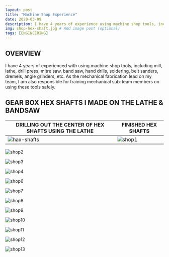 ```yaml
---
layout: post
title: "Machine Shop Experience"
date: 2020-03-09
description: I have 4 years of experience using machine shop tools, including mill, lathe, drill press, mitre saw, band saw, hand drills, soldering, belt sanders, dremels, angle grinders, etc.  As the mechanical fabrication lead on my team, I am also responsible for training mechanical sub-team members on using these tools safely.   # Add post description (optional)
img: shop-hex-shaft.jpg # Add image post (optional)
tags: [ENGINEERING]
---
```


## OVERVIEW
I have 4 years of experienced with using machine shop tools, including mill, lathe, drill press, mitre saw, band saw, hand drills, soldering, belt sanders, dremels, angle grinders, etc.  As the mechanical fabrication lead on my team, I am also responsible for training mechanical sub-team members on using these tools safely.

## GEAR BOX HEX SHAFTS I MADE ON THE LATHE & BANDSAW

DRILLING OUT THE CENTER OF HEX SHAFTS USING THE LATHE | FINISHED HEX SHAFTS
----------------------------------------------------- | -------------------
![hax-shafts](http://natgrrl.github.io/assets/img/shop-hex-shaft.jpg) | ![shop1](http://natgrrl.github.io/assets/img/shop1.jpg)

![shop2](http://natgrrl.github.io/assets/img/shop2.jpg)

![shop3](http://natgrrl.github.io/assets/img/shop3.jpg)

![shop4](http://natgrrl.github.io/assets/img/shop4.jpg)

![shop6](http://natgrrl.github.io/assets/img/shop6.jpg)

![shop7](http://natgrrl.github.io/assets/img/shop7.jpg)

![shop8](http://natgrrl.github.io/assets/img/shop8.jpg)

![shop9](http://natgrrl.github.io/assets/img/shop9.jpg)

![shop10](http://natgrrl.github.io/assets/img/shop10.jpg)

![shop11](http://natgrrl.github.io/assets/img/shop11.jpg)

![shop12](http://natgrrl.github.io/assets/img/shop12.jpg)

![shop13](http://natgrrl.github.io/assets/img/shop13.jpg)

